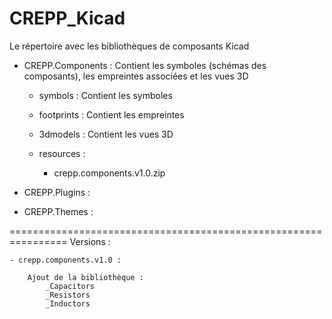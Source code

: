 # CREPP_Kicad
Le répertoire avec les bibliothèques de composants Kicad

- CREPP.Components : Contient les symboles (schémas des composants), les empreintes associées et les vues 3D

    - symbols : Contient les symboles
    - footprints : Contient les empreintes
    - 3dmodels : Contient les vues 3D

    - resources : 

        - crepp.components.v1.0.zip

- CREPP.Plugins : 

- CREPP.Themes :

================================================================
    Versions : 

    - crepp.components.v1.0 : 

        Ajout de la bibliothèque :
            _Capacitors
            _Resistors
            _Inductors
